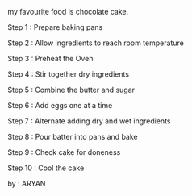 my favourite food is chocolate cake.

Step 1 : Prepare baking pans

Step 2 : Allow ingredients to reach room temperature

Step 3 : Preheat the Oven

Step 4 : Stir together dry ingredients

Step 5 : Combine the butter and sugar

Step 6 : Add eggs one at a time

Step 7 : Alternate adding dry and wet ingredients

Step 8 : Pour batter into pans and bake

Step 9 : Check cake for doneness

Step 10 : Cool the cake


by : ARYAN